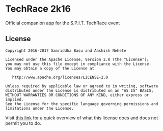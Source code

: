 # TechRace 2k16

Official companion app for the S.P.I.T. TechRace event

## License

    Copyright 2016-2017 Samriddha Basu and Aashish Nehete

    Licensed under the Apache License, Version 2.0 (the "License");
    you may not use this file except in compliance with the License.
    You may obtain a copy of the License at

       http://www.apache.org/licenses/LICENSE-2.0

    Unless required by applicable law or agreed to in writing, software
    distributed under the License is distributed on an "AS IS" BASIS,
    WITHOUT WARRANTIES OR CONDITIONS OF ANY KIND, either express or implied.
    See the License for the specific language governing permissions and
    limitations under the License.

Visit [this link](https://tldrlegal.com/license/apache-license-2.0-(apache-2.0)) for a quick overview of what this license does and does not permit you to do.